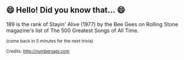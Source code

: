## 😄 Hello! Did you know that... 😄
189 is the rank of Stayin' Alive (1977) by the Bee Gees on Rolling Stone magazine's list of The 500 Greatest Songs of All Time.

<sup>(come back in 5 minutes for the next trivia)</sup>


<sup>Credits: http://numbersapi.com</sup>
